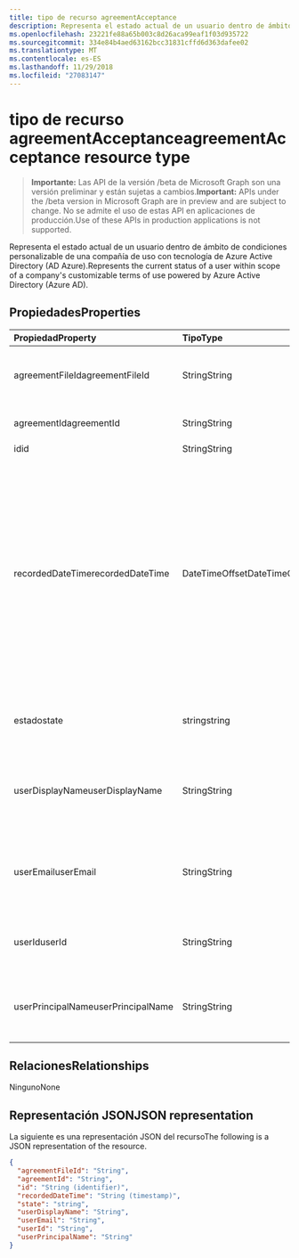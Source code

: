 ```yaml
---
title: tipo de recurso agreementAcceptance
description: Representa el estado actual de un usuario dentro de ámbito de condiciones personalizable de una compañía de uso con tecnología de Azure Active Directory (AD Azure).
ms.openlocfilehash: 23221fe88a65b003c8d26aca99eaf1f03d935722
ms.sourcegitcommit: 334e84b4aed63162bcc31831cffd6d363dafee02
ms.translationtype: MT
ms.contentlocale: es-ES
ms.lasthandoff: 11/29/2018
ms.locfileid: "27083147"
---
```

# <a name="agreementacceptance-resource-type"></a><span data-ttu-id="2bd8c-103">tipo de recurso agreementAcceptance</span><span class="sxs-lookup"><span data-stu-id="2bd8c-103">agreementAcceptance resource type</span></span>

> <span data-ttu-id="2bd8c-104">**Importante:** Las API de la versión /beta de Microsoft Graph son una versión preliminar y están sujetas a cambios.</span><span class="sxs-lookup"><span data-stu-id="2bd8c-104">**Important:** APIs under the /beta version in Microsoft Graph are in preview and are subject to change.</span></span> <span data-ttu-id="2bd8c-105">No se admite el uso de estas API en aplicaciones de producción.</span><span class="sxs-lookup"><span data-stu-id="2bd8c-105">Use of these APIs in production applications is not supported.</span></span>

<span data-ttu-id="2bd8c-106">Representa el estado actual de un usuario dentro de ámbito de condiciones personalizable de una compañía de uso con tecnología de Azure Active Directory (AD Azure).</span><span class="sxs-lookup"><span data-stu-id="2bd8c-106">Represents the current status of a user within scope of a company's customizable terms of use powered by Azure Active Directory (Azure AD).</span></span>

<!--
## Methods

| Method       | Return Type | Description |
|:-------------|:------------|:------------|
| [Get agreementAcceptance](../api/agreementacceptance-get.md) | [agreementAcceptance](agreementacceptance.md) | Read properties and relationships of agreementAcceptance object. |
| [Update](../api/agreementacceptance-update.md) | [agreementAcceptance](agreementacceptance.md) | Update an **agreementAcceptance** object. |
| [Delete](../api/agreementacceptance-delete.md) | None | Delete an **agreementAcceptance** object. |
-->

## <a name="properties"></a><span data-ttu-id="2bd8c-107">Propiedades</span><span class="sxs-lookup"><span data-stu-id="2bd8c-107">Properties</span></span>
| <span data-ttu-id="2bd8c-108">Propiedad</span><span class="sxs-lookup"><span data-stu-id="2bd8c-108">Property</span></span>     | <span data-ttu-id="2bd8c-109">Tipo</span><span class="sxs-lookup"><span data-stu-id="2bd8c-109">Type</span></span>        | <span data-ttu-id="2bd8c-110">Descripción</span><span class="sxs-lookup"><span data-stu-id="2bd8c-110">Description</span></span> |
|:-------------|:------------|:------------|
|<span data-ttu-id="2bd8c-111">agreementFileId</span><span class="sxs-lookup"><span data-stu-id="2bd8c-111">agreementFileId</span></span>|<span data-ttu-id="2bd8c-112">String</span><span class="sxs-lookup"><span data-stu-id="2bd8c-112">String</span></span>|<span data-ttu-id="2bd8c-113">Identificador del archivo de contrato aceptado por el usuario.</span><span class="sxs-lookup"><span data-stu-id="2bd8c-113">ID of the agreement file accepted by the user.</span></span>|
|<span data-ttu-id="2bd8c-114">agreementId</span><span class="sxs-lookup"><span data-stu-id="2bd8c-114">agreementId</span></span>|<span data-ttu-id="2bd8c-115">String</span><span class="sxs-lookup"><span data-stu-id="2bd8c-115">String</span></span>|<span data-ttu-id="2bd8c-116">Identificador del contrato.</span><span class="sxs-lookup"><span data-stu-id="2bd8c-116">ID of the agreement.</span></span>|
|<span data-ttu-id="2bd8c-117">id</span><span class="sxs-lookup"><span data-stu-id="2bd8c-117">id</span></span>|<span data-ttu-id="2bd8c-118">String</span><span class="sxs-lookup"><span data-stu-id="2bd8c-118">String</span></span>| <span data-ttu-id="2bd8c-119">Solo lectura.</span><span class="sxs-lookup"><span data-stu-id="2bd8c-119">Read-only.</span></span>|
|<span data-ttu-id="2bd8c-120">recordedDateTime</span><span class="sxs-lookup"><span data-stu-id="2bd8c-120">recordedDateTime</span></span>|<span data-ttu-id="2bd8c-121">DateTimeOffset</span><span class="sxs-lookup"><span data-stu-id="2bd8c-121">DateTimeOffset</span></span>|<span data-ttu-id="2bd8c-p102">El tipo de marca de tiempo representa la información de fecha y hora con el formato ISO 8601 y siempre pertenecen a la zona horaria UTC. Por ejemplo, medianoche en la zona horaria UTC del 1 de enero de 2014 sería así: `'2014-01-01T00:00:00Z'`</span><span class="sxs-lookup"><span data-stu-id="2bd8c-p102">The Timestamp type represents date and time information using ISO 8601 format and is always in UTC time. For example, midnight UTC on Jan 1, 2014 would look like this: `'2014-01-01T00:00:00Z'`</span></span>|
|<span data-ttu-id="2bd8c-124">estado</span><span class="sxs-lookup"><span data-stu-id="2bd8c-124">state</span></span>|<span data-ttu-id="2bd8c-125">string</span><span class="sxs-lookup"><span data-stu-id="2bd8c-125">string</span></span>| <span data-ttu-id="2bd8c-126">Los valores posibles son: `accepted` y `declined`.</span><span class="sxs-lookup"><span data-stu-id="2bd8c-126">Possible values are: `accepted`, `declined`.</span></span>|
|<span data-ttu-id="2bd8c-127">userDisplayName</span><span class="sxs-lookup"><span data-stu-id="2bd8c-127">userDisplayName</span></span>|<span data-ttu-id="2bd8c-128">String</span><span class="sxs-lookup"><span data-stu-id="2bd8c-128">String</span></span>|<span data-ttu-id="2bd8c-129">Nombre para mostrar del usuario cuando se registró la aceptación.</span><span class="sxs-lookup"><span data-stu-id="2bd8c-129">Display name of the user when the acceptance was recorded.</span></span>|
|<span data-ttu-id="2bd8c-130">userEmail</span><span class="sxs-lookup"><span data-stu-id="2bd8c-130">userEmail</span></span>|<span data-ttu-id="2bd8c-131">String</span><span class="sxs-lookup"><span data-stu-id="2bd8c-131">String</span></span>|<span data-ttu-id="2bd8c-132">Correo electrónico del usuario cuando se registró la aceptación.</span><span class="sxs-lookup"><span data-stu-id="2bd8c-132">Email of the user when the acceptance was recorded.</span></span>|
|<span data-ttu-id="2bd8c-133">userId</span><span class="sxs-lookup"><span data-stu-id="2bd8c-133">userId</span></span>|<span data-ttu-id="2bd8c-134">String</span><span class="sxs-lookup"><span data-stu-id="2bd8c-134">String</span></span>|<span data-ttu-id="2bd8c-135">Identificador del usuario que ha aceptado el contrato.</span><span class="sxs-lookup"><span data-stu-id="2bd8c-135">ID of the user who accepted the agreement.</span></span>|
|<span data-ttu-id="2bd8c-136">userPrincipalName</span><span class="sxs-lookup"><span data-stu-id="2bd8c-136">userPrincipalName</span></span>|<span data-ttu-id="2bd8c-137">String</span><span class="sxs-lookup"><span data-stu-id="2bd8c-137">String</span></span>|<span data-ttu-id="2bd8c-138">UPN del usuario cuando se registró la aceptación.</span><span class="sxs-lookup"><span data-stu-id="2bd8c-138">UPN of the user when the acceptance was recorded.</span></span>|

## <a name="relationships"></a><span data-ttu-id="2bd8c-139">Relaciones</span><span class="sxs-lookup"><span data-stu-id="2bd8c-139">Relationships</span></span>
<span data-ttu-id="2bd8c-140">Ninguno</span><span class="sxs-lookup"><span data-stu-id="2bd8c-140">None</span></span>


## <a name="json-representation"></a><span data-ttu-id="2bd8c-141">Representación JSON</span><span class="sxs-lookup"><span data-stu-id="2bd8c-141">JSON representation</span></span>

<span data-ttu-id="2bd8c-142">La siguiente es una representación JSON del recurso</span><span class="sxs-lookup"><span data-stu-id="2bd8c-142">The following is a JSON representation of the resource.</span></span>

<!-- {
  "blockType": "resource",
  "optionalProperties": [

  ],
  "@odata.type": "microsoft.graph.agreementAcceptance"
}-->

```json
{
  "agreementFileId": "String",
  "agreementId": "String",
  "id": "String (identifier)",
  "recordedDateTime": "String (timestamp)",
  "state": "string",
  "userDisplayName": "String",
  "userEmail": "String",
  "userId": "String",
  "userPrincipalName": "String"
}

```

<!-- uuid: 8fcb5dbc-d5aa-4681-8e31-b001d5168d79
2015-10-25 14:57:30 UTC -->
<!-- {
  "type": "#page.annotation",
  "description": "agreementAcceptance resource",
  "keywords": "",
  "section": "documentation",
  "tocPath": ""
}-->
